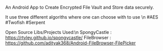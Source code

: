 An Android App to Create Encrypted File Vault and Store data securely.

It use three different algoriths where one can choose with to use \n
    #AES
    #Twofish
    #Serpent

Open Source Libs/Projects Used:\n
SpongyCastle : https://rtyley.github.io/spongycastle/
FileBrowser  : https://github.com/adityak368/Android-FileBrowser-FilePicker
